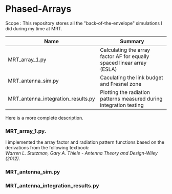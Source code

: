 # Phased-Arrays

Scope : This repository stores all the "back-of-the-envelope" simulations I did during my time at MRT. 

| Name  | Summary |
| ------------- | ------------- |
| MRT_array_1.py | Calculating the array factor AF for equally spaced linear array (ESLA) |
| MRT_antenna_sim.py  | Caculating the link budget and Fresnel zone  |
| MRT_antenna_integration_results.py | Plotting the radiation patterns measured during integration testing |

Here is a more complete description. 

### MRT_array_1.py. 

I implemented the array factor and radiation pattern functions based on the derivations from the following textbook:   
*Warren L. Stutzman, Gary A. Thiele - Antenna Theory and Design-Wiley (2012)*.


### MRT_antenna_sim.py



### MRT_antenna_integration_results.py
